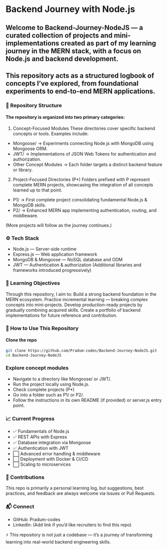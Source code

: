 # Backend Journey with Node.js
## Welcome to Backend-Journey-NodeJS — a curated collection of projects and mini-implementations created as part of my learning journey in the MERN stack, with a focus on Node.js and backend development.

## This repository acts as a structured logbook of concepts I’ve explored, from foundational experiments to end-to-end MERN applications.

### 📌 Repository Structure
#### The repository is organized into two primary categories:

1. Concept-Focused Modules
These directories cover specific backend concepts or tools.
Examples include:

- Mongoose/ → Experiments connecting Node.js with MongoDB using Mongoose ORM.
- JWT/ → Implementations of JSON Web Tokens for authentication and authorization.
- Other Concept Modules → Each folder targets a distinct backend feature or library.

2. Project-Focused Directories (P*)
Folders prefixed with P represent complete MERN projects, showcasing the integration of all concepts learned up to that point.

- P1/ → First complete project consolidating fundamental Node.js & MongoDB skills.
- P2/ → Enhanced MERN app implementing authentication, routing, and middleware.

(More projects will follow as the journey continues.)

### ⚙️ Tech Stack
- Node.js — Server-side runtime
- Express.js — Web application framework
- MongoDB & Mongoose — NoSQL database and ODM
- JWT — Authentication & authorization
(Additional libraries and frameworks introduced progressively)

### 🎯 Learning Objectives
Through this repository, I aim to:
Build a strong backend foundation in the MERN ecosystem.
Practice incremental learning — breaking complex concepts into mini-projects.
Develop production-ready projects by gradually combining acquired skills.
Create a portfolio of backend implementations for future reference and contribution.

### 🚀 How to Use This Repository
#### Clone the repo
```bash
git clone https://github.com/Pradum-codes/Backend-Journey-NodeJS.git
cd Backend-Journey-NodeJS
```

### Explore concept modules
- Navigate to a directory like Mongoose/ or JWT/.
- Run the project locally using Node.js.
- Check complete projects (P*)
- Go into a folder such as P1/ or P2/.
- Follow the instructions in its own README (if provided) or server.js entry point.

### 📈 Current Progress
- ✅ Fundamentals of Node.js
- ✅ REST APIs with Express
- ✅ Database integration via Mongoose
- ✅ Authentication with JWT
- ⬜ Advanced error handling & middleware
- ⬜ Deployment with Docker & CI/CD
- ⬜ Scaling to microservices

### 🤝 Contributions
This repo is primarily a personal learning log, but suggestions, best practices, and feedback are always welcome via Issues or Pull Requests.

### 📬 Connect
- GitHub: Pradum-codes
- LinkedIn: (Add link if you’d like recruiters to find this repo)

⚡ This repository is not just a codebase — it’s a journey of transforming learning into real-world backend engineering skills.
